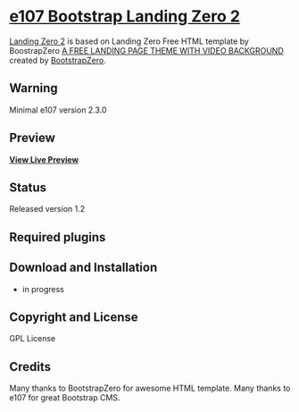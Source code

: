 # [e107 Bootstrap Landing Zero 2](https://www.e107sk.com/)

[Landing Zero 2](https://www.e107sk.com/) is based on Landing Zero Free HTML template by BoostrapZero [A FREE LANDING PAGE THEME WITH VIDEO BACKGROUND](https://www.bootstrapzero.com/bootstrap-template/landing-zero-free-bootstrap-theme) created by [BootstrapZero](https://www.bootstrapzero.com/).   

## Warning

Minimal e107 version 2.3.0

## Preview

**[View Live Preview](https://www.e107sk.com/bootstrap/landingzero/)**

## Status

Released version 1.2

## Required plugins
 

## Download and Installation

- in progress  

## Copyright and License

GPL License

## Credits

Many thanks to BootstrapZero for awesome HTML template. Many thanks to e107 for great Bootstrap CMS.
